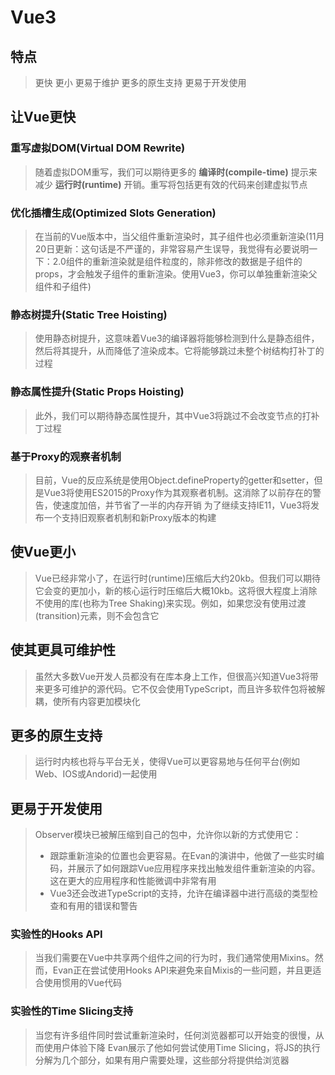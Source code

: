 # Vue3

## 特点
> 更快
> 更小
> 更易于维护
> 更多的原生支持
> 更易于开发使用

## 让Vue更快
### 重写虚拟DOM(Virtual DOM Rewrite)
> 随着虚拟DOM重写，我们可以期待更多的 **编译时(compile-time)** 提示来减少 **运行时(runtime)** 开销。重写将包括更有效的代码来创建虚拟节点

### 优化插槽生成(Optimized Slots Generation)
> 在当前的Vue版本中，当父组件重新渲染时，其子组件也必须重新渲染(11月20日更新：这句话是不严谨的，非常容易产生误导，我觉得有必要说明一下：2.0组件的重新渲染就是组件粒度的，除非修改的数据是子组件的props，才会触发子组件的重新渲染。使用Vue3，你可以单独重新渲染父组件和子组件)

### 静态树提升(Static Tree Hoisting)
> 使用静态树提升，这意味着Vue3的编译器将能够检测到什么是静态组件，然后将其提升，从而降低了渲染成本。它将能够跳过未整个树结构打补丁的过程

### 静态属性提升(Static Props Hoisting)
> 此外，我们可以期待静态属性提升，其中Vue3将跳过不会改变节点的打补丁过程

### 基于Proxy的观察者机制
> 目前，Vue的反应系统是使用Object.defineProperty的getter和setter，但是Vue3将使用ES2015的Proxy作为其观察者机制。这消除了以前存在的警告，使速度加倍，并节省了一半的内存开销
> 为了继续支持IE11，Vue3将发布一个支持旧观察者机制和新Proxy版本的构建

## 使Vue更小
> Vue已经非常小了，在运行时(runtime)压缩后大约20kb。但我们可以期待它会变的更加小，新的核心运行时压缩后大概10kb。这将很大程度上消除不使用的库(也称为Tree Shaking)来实现。例如，如果您没有使用过渡(transition)元素，则不会包含它

## 使其更具可维护性
> 虽然大多数Vue开发人员都没有在库本身上工作，但很高兴知道Vue3将带来更多可维护的源代码。它不仅会使用TypeScript，而且许多软件包将被解耦，使所有内容更加模块化

## 更多的原生支持
> 运行时内核也将与平台无关，使得Vue可以更容易地与任何平台(例如Web、IOS或Andorid)一起使用

## 更易于开发使用
> Observer模块已被解压缩到自己的包中，允许你以新的方式使用它：
>- 跟踪重新渲染的位置也会更容易。在Evan的演讲中，他做了一些实时编码，并展示了如何跟踪Vue应用程序来找出触发组件重新渲染的内容。这在更大的应用程序和性能微调中非常有用
>- Vue3还会改进TypeScript的支持，允许在编译器中进行高级的类型检查和有用的错误和警告

### 实验性的Hooks API
> 当我们需要在Vue中共享两个组件之间的行为时，我们通常使用Mixins。然而，Evan正在尝试使用Hooks API来避免来自Mixis的一些问题，并且更适合使用惯用的Vue代码

### 实验性的Time Slicing支持
> 当您有许多组件同时尝试重新渲染时，任何浏览器都可以开始变的很慢，从而使用户体验下降
> Evan展示了他如何尝试使用Time Slicing，将JS的执行分解为几个部分，如果有用户需要处理，这些部分将提供给浏览器
